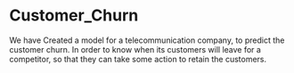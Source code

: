 # Customer_Churn
We have Created a model for a telecommunication company, to predict the customer churn. In order to know when its customers will leave for a competitor, so that they can take some action to retain the customers.
